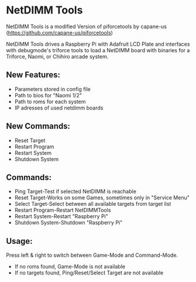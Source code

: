 NetDIMM Tools
=============

NetDIMM Tools is a modified Version of piforcetools by capane-us (https://github.com/capane-us/piforcetools)

NetDIMM Tools drives a Raspberry Pi with Adafruit LCD Plate and interfaces with debugmode's triforce tools to load a NetDIMM board with binaries for a Triforce, Naomi, or Chihiro arcade system.

## New Features:
- Parameters stored in config file
- Path to bios for "Naomi 1/2"
- Path to roms for each system
- IP adresses of used netdimm boards

## New Commands:
- Reset Target
- Restart Program
- Restart System
- Shutdown System

## Commands:
- Ping Target-Test if selected NetDIMM is reachable
- Reset Target-Works on some Games, sometimes only in "Service Menu"
- Select Target-Select between all available targets from target list
- Restart Program-Restart NetDIMMTools
- Restart System-Restart "Raspberry Pi"
- Shutdown System-Shutdown "Raspberry Pi"

## Usage:
Press left & right to switch between Game-Mode and Command-Mode.
- If no roms found, Game-Mode is not available
- If no targets found, Ping/Reset/Select Target are not available
